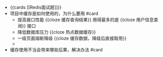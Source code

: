 - {{cards [[Redis面试题]]}}
- 项目中缓存是如何使用的，为什么要用 #card
	- 提高接口性能 {{cloze 缓存查询结果}} 用得最多的是 {{cloze 用户信息查询}} 接口
	- 降低数据库压力 {{cloze 热点数据缓存}}
	- 一级页面熔断降级 {{cloze 缓存数据，降级后直接取用}}
	-
- 缓存使用不当会带来哪些后果，解决办法 #card
